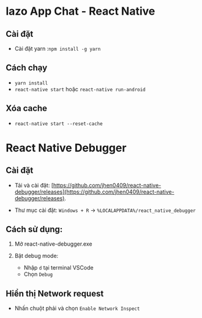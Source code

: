 # lazo App Chat - React Native

## Cài đặt

- Cài đặt yarn :`npm install -g yarn`

## Cách chạy

- `yarn install`
- `react-native start` hoặc `react-native run-android`

## Xóa cache

- `react-native start --reset-cache`

# React Native Debugger

## Cài đặt

- Tải và cài đặt: [https://github.com/jhen0409/react-native-debugger/releases](https://github.com/jhen0409/react-native-debugger/releases).

- Thư mục cài đặt: `Windows + R` -> `%LOCALAPPDATA%/react_native_debugger`

## Cách sử dụng:

1. Mở react-native-debugger.exe

2. Bật debug mode:

   - Nhập `d` tại terminal VSCode
   - Chọn `Debug`

## Hiển thị Network request

- Nhấn chuột phải và chọn `Enable Network Inspect`

